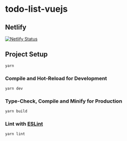 # todo-list-vuejs

## Netlify

[![Netlify Status](https://api.netlify.com/api/v1/badges/0db9cf28-205c-4097-bdf8-d7d60312f05a/deploy-status)](https://app.netlify.com/sites/volt1c-todo-list-vuejs/deploys)


## Project Setup

```sh
yarn
```

### Compile and Hot-Reload for Development

```sh
yarn dev
```

### Type-Check, Compile and Minify for Production

```sh
yarn build
```

### Lint with [ESLint](https://eslint.org/)

```sh
yarn lint
```
